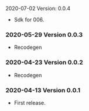 2020-07-02 Version: 0.0.4
- Sdk for 006.

### 2020-05-29 Version 0.0.3
* Recodegen

### 2020-04-23 Version 0.0.2
* Recodegen

### 2020-04-13 Version 0.0.1
* First release.